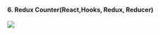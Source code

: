 
<h4>6. Redux Counter(React,Hooks, Redux, Reducer) </h4>

<a href="https://ornate-medovik-400862.netlify.app/" target="blank"><img src="https://i.ibb.co/bB1kgDT/9.png" ></a>
